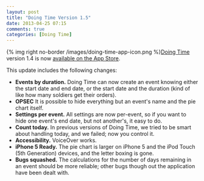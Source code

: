 ```yaml
---
layout: post
title: "Doing Time Version 1.5"
date: 2013-04-25 07:15
comments: true
categories: [Doing Time]
---
```

{% img right no-border /images/doing-time-app-icon.png %}[Doing Time](/doing-time) version 1.4 is now [available on the App Store](http://axsw.co/gdZJa6).

This update includes the following changes:

* __Events by duration.__ Doing Time can now create an event knowing either the start date and end date, or the start date and the duration (kind of like how many soldiers get their orders).
* __OPSEC__ It is possible to hide everything but an event's name and the pie chart itself. 
* __Settings per event.__ All settings are now per-event, so if you want to hide one event's end date, but not another's, it easy to do.
* __Count today.__ In previous versions of Doing Time, we tried to be smart about handling today, and we failed; now you control it.
* __Accessibility.__ VoiceOver works.
* __iPhone 5 Ready.__ The pie chart is larger on iPhone 5 and the iPod Touch (5th Generation) devices, and the letter boxing is gone.
* __Bugs squashed.__ The calculations for the number of days remaining in an event should be more reliable; other bugs though out the application have been dealt with.